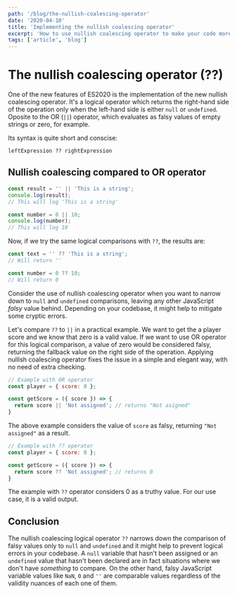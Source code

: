```yaml
---
path: '/blog/the-nullish-coalescing-operator'
date: '2020-04-10'
title: 'Implementing the nullish coalescing operator'
excerpt: 'How to use nullish coalescing operator to make your code more clean and readable'
tags: ['article', 'blog']
---
```


# The nullish coalescing operator (??)

One of the new features of ES2020 is the implementation of the new nullish coalescing operator. It's a logical operator which returns the right-hand side of the operation only when the left-hand side is either `null` or `undefined`. Oposite to the OR (`||`) operator, which evaluates as falsy values of empty strings or zero, for example.

Its syntax is quite short and conscise:

```
leftExpression ?? rightExpression
```

## Nullish coalescing compared to OR operator

```javascript
const result = '' || 'This is a string';
console.log(result);
// This will log 'This is a string'

const number = 0 || 10;
console.log(number);
// This will log 10
```

Now, if we try the same logical comparisons with `??`, the results are:

```javascript
const text = '' ?? 'This is a string';
// Will return ''

const number = 0 ?? 10;
// Will return 0
```

Consider the use of nullish coalescing operator when you want to narrow down to `null` and `undefined` comparisons, leaving any other JavaScript _falsy_ value behind. Depending on your codebase, it might help to mitigate some cryptic errors.

Let's compare `??` to `||` in a practical example. We want to get the a player score and we know that zero is a valid value. If we want to use OR operator for this logical comparison, a value of zero would be considered falsy, returning the fallback value on the right side of the operation. Applying nullish coalescing operator fixes the issue in a simple and elegant way, with no need of extra checking.

```javascript
// Example with OR operator
const player = { score: 0 };

const getScore = ({ score }) => {
  return score || 'Not assigned'; // returns "Not asigned"
}
```

The above example considers the value of `score` as falsy, returning `"Not assigned"` as a result.

```javascript
// Example with ?? operator
const player = { score: 0 };

const getScore = ({ score }) => {
  return score ?? 'Not assigned'; // returns 0
}
```

The example with `??` operator considers 0 as a truthy value. For our use case, it is a valid output.

## Conclusion

The nullish coalescing logical operator `??` narrows down the comparison of falsy values only to `null` and `undefined` and it might help to prevent logical errors in your codebase. A `null` variable that hasn't been assigned or an `undefined` value that hasn't been declared are in fact situations where we don't have _something_ to compare. On the other hand, falsy JavaScript variable values like `NaN`, `0` and `''` are comparable values regardless of the validity nuances of each one of them.
